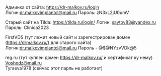 Админка от сайта:
https://dr-malkov.ru/login
Логин:dr.malkovimplantcl@mail.ru
Пароль: zN3xL2jU0umV

Старый сайт на Tilda:
https://tilda.ru/login/
Логин: saytov83@yandex.ru
Пароль: Clinica2023

FirstVDS (тут лежит новый сайт и зарегестрирован домен (https://drmalkov.ru/) для старого сайта)
Логин:dr.malkovimplantcl@mail.ru 
Пароль - @$@NYzvVDk@5

reg.ru (тут куплен домен https://dr-malkov.ru/ и сертификат ку нему)
[Voshodz@mail.ru](mailto:Voshodz@mail.ru)  
Tyraeva1978 (сейчас этот парль не работает)

